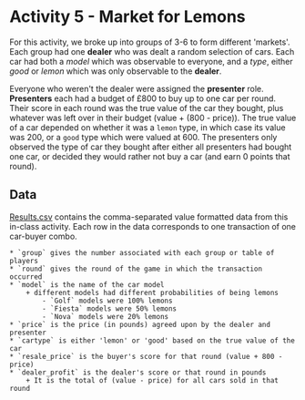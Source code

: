 # Activity 5 - Market for Lemons

For this activity, we broke up into groups of 3-6 to form different 'markets'.
Each group had one **dealer** who was dealt a random selection of cars.
Each car had both a *model* which was observable to everyone, and a *type*,
either *good* or *lemon* which was only observable to the **dealer**.

Everyone who weren't the dealer were assigned the **presenter** role. 
**Presenters** each had a budget of $£800$ to buy up to one car per round.
Their score in each round was the true value of the car they bought,
plus whatever was left over in their budget (value + (800 - price)).
The true value of a car depended on whether it was a `lemon` type,
in which case its value was 200, or a `good` type which were valued at 600.
The presenters only observed the type of car they bought 
after either all presenters had bought one car, 
or decided they would rather not buy a car (and earn 0 points that round).

## Data
[Results.csv](./Results.csv) contains the comma-separated value formatted data
from this in-class activity.
Each row in the data corresponds to one transaction of one car-buyer combo.

    * `group` gives the number associated with each group or table of players
    * `round` gives the round of the game in which the transaction occurred
    * `model` is the name of the car model
        + different models had different probabilities of being lemons
            - `Golf` models were 100% lemons
            - `Fiesta` models were 50% lemons
            - `Nova` models were 20% lemons
    * `price` is the price (in pounds) agreed upon by the dealer and presenter
    * `cartype` is either 'lemon' or 'good' based on the true value of the car
    * `resale_price` is the buyer's score for that round (value + 800 - price)
    * `dealer_profit` is the dealer's score or that round in pounds
        + It is the total of (value - price) for all cars sold in that round 
